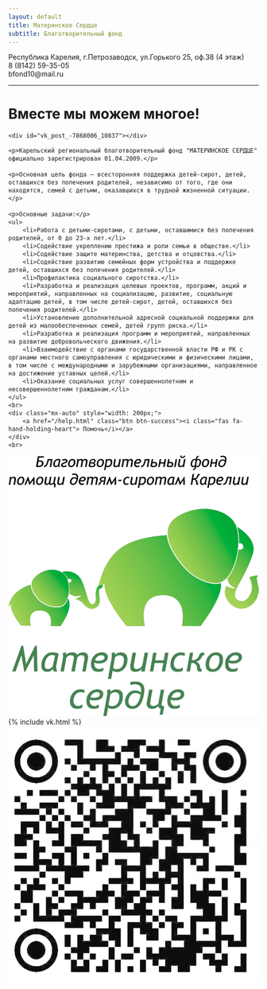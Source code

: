 ```yaml
---
layout: default
title: Материнское Сердце
subtitle: Благотворительный фонд
---
```


<div class="row">
<div class="col-md-8">
	<span class="small">
		<i class="fa fa-building"></i> Республика Карелия, г.Петрозаводск, ул.Горького 25, оф.38 (4 этаж)
		<br>
		<i class="fas fa-phone"></i> 8 (8142) 59-35-05 
		<br> 
		<i class="fa fa-envelope"></i> bfond10@mail.ru </span>
	<hr>
	<h1>Вместе мы можем многое!</h1>
	
	<div id="vk_post_-7868006_10837"></div>
<script type="text/javascript" src="https://vk.com/js/api/openapi.js?169"></script>
<script type="text/javascript">
  (function() {
    VK.Widgets.Post("vk_post_-7868006_10837", -7868006, 10837, 'endks6sSBZuGgnWt8PN579lDN173');
  }());
</script>

	<p>Карельский региональный благотворительный фонд "МАТЕРИНСКОЕ СЕРДЦЕ" официально зарегистрирован 01.04.2009.</p>

	<p>Основная цель фонда – всесторонняя поддержка детей-сирот, детей, оставшихся без попечения родителей, независимо от того, где они находятся, семей с детьми, оказавшихся в трудной жизненной ситуации.</p>

	<p>Основные задачи:</p>
	<ul>
		<li>Работа с детьми-сиротами, с детьми, оставшимися без попечения родителей, от 0 до 23-х лет.</li>
		<li>Содействие укреплению престижа и роли семьи в обществе.</li>
		<li>Содействие защите материнства, детства и отцовства.</li>
		<li>Содействие развитию семейных форм устройства и поддержке детей, оставшихся без попечения родителей.</li>
		<li>Профилактика социального сиротства.</li>
		<li>Разработка и реализация целевых проектов, программ, акций и мероприятий, направленных на социализацию, развитие, социальную адаптацию детей, в том числе детей-сирот, детей, оставшихся без попечения родителей.</li>
		<li>Установление дополнительной адресной социальной поддержки для детей из малообеспеченных семей, детей групп риска.</li>
		<li>Разработка и реализация программ и мероприятий, направленных на развитие добровольческого движения.</li>
		<li>Взаимодействие с органами государственной власти РФ и РК с органами местного самоуправления с юридическими и физическими лицами, в том числе с международными и зарубежными организациями, направленное на достижение уставных целей.</li>
		<li>Оказание социальных услуг совершеннолетним и несовершеннолетним гражданам.</li>
	</ul>
	<br>
	<div class="mx-auto" style="width: 200px;">
		<a href="/help.html" class="btn btn-success"><i class="fas fa-hand-holding-heart"> Помочь</i></a>
	</div>
	<br>
</div>
<div class="col-md-4">
    <img class="img-fluid" src="/assets/img/logo.jpg" alt="логотип">
	{% include vk.html %}
	<img class="img-fluid" src="/assets/img/kuar_kod.jpg" title="QR-код зачисления пожертвований" alt="QR-код зачисления пожертвований">
</div>
</div>
